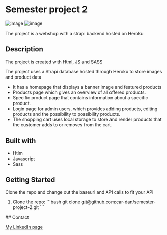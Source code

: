 <h1>Semester project 2</h1>
 
![image](https://user-images.githubusercontent.com/73527175/193657862-0c20f1ba-f5c8-4b5a-9253-51f6ff4a27d4.png)
![image](https://user-images.githubusercontent.com/73527175/193658059-1d6c39cc-43ca-4fe8-9bf0-2e1199aafe2f.png)

<p>The project is a webshop with a strapi backend hosted on Heroku</p>

<h2>Description</h2>
<p>The project is created with Html, JS and SASS</p>
<p>The project uses a Strapi database hosted through Heroku to store images and product data</p>
<ul>
 <li>It has a homepage that displays a banner image and featured products</li>
  <li>Products page which gives an overview of all offered products. </li>
 <li>Specific product page that contains information about a specific product. </li>
 <li>Login page for admin users, which provides adding products, editing products and the possibility to possibility products.</li>
 <li>The shopping cart uses local storage to store and render products that the customer adds to or removes from the cart.</li>
</ul>

<h2>Built with</h2>
<ul>
 <li>Htlm</li>
 <li>Javascript</li>
 <li>Sass</li>
 </ul>
 
 <h2>Getting Started</h2>
 <p>Clone the repo and change out the baseurl and API calls to fit your API</p>
 <ol>
 <li>Clone the repo: 
 ```bash
git clone git@github.com:car-dan/semester-project-2.git
```</li>
 </ol>
## Contact


[My LinkedIn page](www.linkedin.com)


